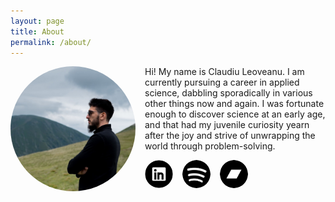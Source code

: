 ```yaml
---
layout: page
title: About
permalink: /about/
---
```


<style>
img {
  float: left;
  border-radius: 50%;
  margin-right:15px;
}
</style>
<img src="/assets/avatar.jpeg" alt="Avatar" style="width:200px">

Hi! My name is Claudiu Leoveanu. I am currently pursuing a career in applied science, dabbling sporadically in various other things now and again. I was fortunate enough to discover science at an early age, and that had my juvenile curiosity yearn after the joy and strive of unwrapping the world through problem-solving.

<body>
<a href="https://www.linkedin.com/in/cleov/">
<img src="/assets/linkedin.png" width="45" height="45">
</a>
<a href="https://open.spotify.com/user/i6iljufwad8zsg7pbyyrekc9a">
<img src="/assets/spotify.png" width="45" height="45">
</a>
<a href="https://bandcamp.com/findx">
<img src="/assets/bandcamp.png" width="45" height="45">
</a>
</body>
